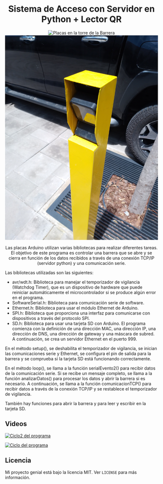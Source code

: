 <h1 align="center">Sistema de Acceso con Servidor en Python + Lector QR</h1>

<p align="center">
  <img src="imagen1.jpg" alt="Placas en la torre de la Barrera">
  <img src="imagen2.jpg" alt="Lector QR">
</p>

<p align="center">
  Las placas Arduino utilizan varias bibliotecas para realizar diferentes tareas. El objetivo de este programa es controlar una barrera que se abre y se cierra en función de los datos recibidos a través de una conexión TCP/IP (servidor python) y una comunicación serie.

Las bibliotecas utilizadas son las siguientes:

* avr/wdt.h: Biblioteca para manejar el temporizador de vigilancia (Watchdog Timer), que es un dispositivo de hardware que puede reiniciar automáticamente el microcontrolador si se produce algún error en el programa.
* SoftwareSerial.h: Biblioteca para comunicación serie de software.
* Ethernet.h: Biblioteca para usar el módulo Ethernet de Arduino.
* SPI.h: Biblioteca que proporciona una interfaz para comunicarse con dispositivos a través del protocolo SPI.
* SD.h: Biblioteca para usar una tarjeta SD con Arduino.
El programa comienza con la definición de una dirección MAC, una dirección IP, una dirección de DNS, una dirección de gateway y una máscara de subred. A continuación, se crea un servidor Ethernet en el puerto 999.

En el método setup(), se deshabilita el temporizador de vigilancia, se inician las comunicaciones serie y Ethernet, se configura el pin de salida para la barrera y se comprueba si la tarjeta SD está funcionando correctamente.

En el método loop(), se llama a la función serialEvento2() para recibir datos de la comunicación serie. Si se recibe un mensaje completo, se llama a la función analizarDatos() para procesar los datos y abrir la barrera si es necesario. A continuación, se llama a la función comunicacionTCP() para recibir datos a través de la conexión TCP/IP y se restablece el temporizador de vigilancia.

También hay funciones para abrir la barrera y para leer y escribir en la tarjeta SD.
</p>


## Videos

[![Ciclo2 del programa](https://img.youtube.com/vi/shorts/i5eDsn3USb0?feature=share)](https://youtube.com/shorts/i5eDsn3USb0?feature=share)

[![Ciclo del programa](https://img.youtube.com/vi/y_g7Ybj4uo8/0.jpg)](https://www.youtube.com/watch?v=y_g7Ybj4uo8)








## Licencia

Mi proyecto genial está bajo la licencia MIT. Ver `LICENSE` para más información.
